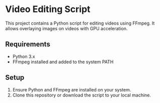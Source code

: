 # Video Editing Script

This project contains a Python script for editing videos using FFmpeg. It allows overlaying images on videos with GPU acceleration.

## Requirements

- Python 3.x
- FFmpeg installed and added to the system PATH

## Setup

1. Ensure Python and FFmpeg are installed on your system.
2. Clone this repository or download the script to your local machine.
